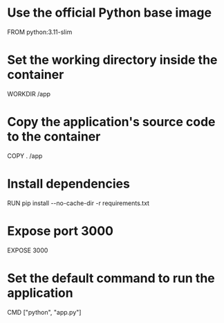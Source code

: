 # Use the official Python base image
FROM python:3.11-slim

# Set the working directory inside the container
WORKDIR /app

# Copy the application's source code to the container
COPY . /app

# Install dependencies
RUN pip install --no-cache-dir -r requirements.txt

# Expose port 3000
EXPOSE 3000

# Set the default command to run the application
CMD ["python", "app.py"]
